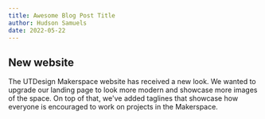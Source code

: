 ```yaml
---
title: Awesome Blog Post Title
author: Hudson Samuels
date: 2022-05-22
---
```


## New website

The UTDesign Makerspace website has received a new look. We wanted to upgrade our landing page to look more modern and showcase more images of the space. On top of that, we've added taglines that showcase how everyone is encouraged to work on projects in the Makerspace.
